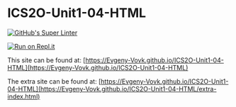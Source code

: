 # ICS2O-Unit1-04-HTML

[![GitHub's Super Linter](https://github.com/Evgeny-Vovk/ICS2O-Unit1-04-HTML/workflows/GitHub's%20Super%20Linter/badge.svg)](https://github.com/Evgeny-Vovk/ICS2O-Unit1-04-HTML/actions)



[![Run on Repl.it](https://repl.it/badge/github/Evgeny-Vovk/ICS2O-Unit1-04-HTML)](https://repl.it/github/Evgeny-Vovk/ICS2O-Unit1-04-HTML)

This site can be found at: [https://Evgeny-Vovk.github.io/ICS2O-Unit1-04-HTML](https://Evgeny-Vovk.github.io/ICS2O-Unit1-04-HTML)

The extra site can be found at: [https://Evgeny-Vovk.github.io/ICS2O-Unit1-04-HTML](https://Evgeny-Vovk.github.io/ICS2O-Unit1-04-HTML/extra-index.html)
